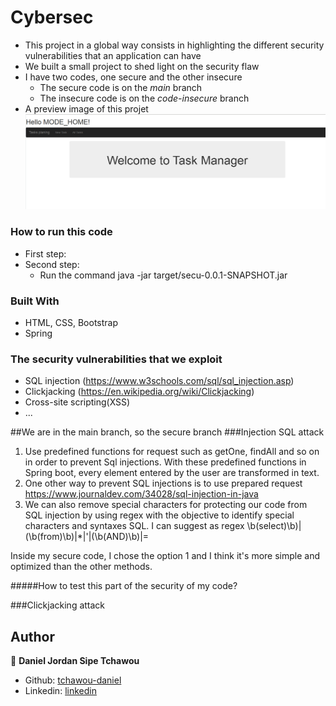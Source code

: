 # Cybersec
- This project in a global way consists in highlighting the different security vulnerabilities that an application can have
- We built a small project to shed light on the security flaw
- I have two codes, one secure and the other insecure
    * The secure code is on the *main* branch
    * The insecure code is on the *code-insecure* branch
- A preview image of this projet
![screenshot](previews/preview1.png)

### How to run this code
- First step:
- Second step:
    * Run the command  java -jar target/secu-0.0.1-SNAPSHOT.jar  
    

### Built With
- HTML, CSS, Bootstrap
- Spring

### The security vulnerabilities that we exploit
- SQL injection (https://www.w3schools.com/sql/sql_injection.asp)
- Clickjacking (https://en.wikipedia.org/wiki/Clickjacking)
- Cross-site scripting(XSS) 
- ...

##We are in the main branch, so the secure branch
###Injection SQL attack 
1) Use predefined functions for request such as getOne, findAll and so on in order to prevent Sql injections.
With these predefined functions in Spring boot, every element entered by the user are transformed in text.
2) One other way to prevent SQL injections is to use prepared request
https://www.journaldev.com/34028/sql-injection-in-java
3) We can also remove special characters for protecting our code from SQL injection by using regex with the objective to
identify special characters and syntaxes SQL. I can suggest as regex \b(select)\b)|(\b(from)\b)|\*|\'|(\b(AND)\b)|\= 

Inside my secure code, I chose the option 1 and I think it's more simple and optimized than the other methods.

#####How to test this part of the security of my code?

###Clickjacking attack 

## Author

👤 **Daniel Jordan Sipe Tchawou**

- Github: [tchawou-daniel](https://github.com/tchawou-daniel)
- Linkedin: [linkedin](https://linkedin.com/in/daniel-jordan-sipe-tchawou)
